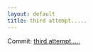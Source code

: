 ```yaml
---
layout: default
title: third attempt.....
---
```


Commit: [third attempt.....](https://github.com/DanGahanCGI/DanGahanCGI.github.io/commit/54001393b7131daaf61e407287ac5afb9e3d0279)

